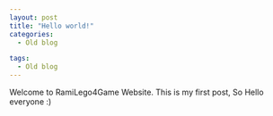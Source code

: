 ```yaml
---
layout: post
title: "Hello world!"
categories:
  - Old blog

tags:
  - Old blog
---
```


Welcome to RamiLego4Game Website. This is my first post, So Hello everyone :)